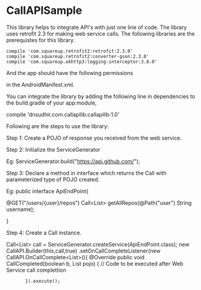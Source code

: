 # CallAPISample
This library helps to integrate API's with just one line of code.
The library uses retrofit 2.3 for making web service calls.
The following libraries are the prerequistes for this library.

    compile 'com.squareup.retrofit2:retrofit:2.3.0'
    compile 'com.squareup.retrofit2:converter-gson:2.3.0'
    compile 'com.squareup.okhttp3:logging-interceptor:3.8.0'
    
    
And the app should have the following permissions

  <uses-permission android:name="android.permission.INTERNET" />
  <uses-permission android:name="android.permission.ACCESS_NETWORK_STATE" />
  
in the AndroidManifest.xml.

You can integrate the library by adding the following line in dependencies to the build.gradle of your app:module,

 compile 'dnsudhir.com.callapilib:callapilib:1.0'
  

Following are the steps to use the library:

Step 1:
Create a POJO of response you received from the web service.

Step 2:
Initialize the ServiceGenerator

Eg:
 ServiceGenerator.build("https://api.github.com/");


Step 3:
Declare a method in interface which returns the Call with parameterized type of POJO created.

Eg:
public interface ApiEndPoint{

@GET("/users/{user}/repos") Call<List<POJO>> getAllRepos(@Path("user") String username);

}

Step 4:
Create a Call instance.

Call<List<POJO>> call = ServiceGenerator.createService(ApiEndPoint.class);
new CallAPI.Builder(this,call,true)
           .setOnCallCompleteListener(new CallAPI.OnCallComplete<List<POHO>>(){
             @Override public void CallCompleted(boolean b, List<POJO> pojo) {
            // Code to be executed after Web Service call complettion
           
           }).execute();


